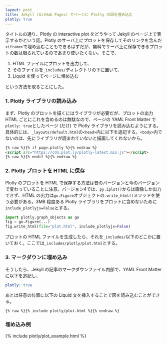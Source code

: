 ```yaml
---
layout: post
title: Jekyll (GitHub Pages) でページに Plotly の図を埋め込む
plotly: true
---
```


タイトルの通り、Plotly の interactive plot をどうやって Jekyll のページ上で表示するかという話。Plotly のサーバ上にプロットを保存してそのリンクを含んだ`<iframe>`で埋め込むこともできるはずだが、無料でサーバ上に保存できるプロットの数は限られているのであまり使いたくない。そこで、

1. HTML ファイルにプロットを出力して、
2. そのファイルを`_includes/`ディレクトリの下に置いて、
3. Liquid を使ってページに埋め込む

という方法を取ることにした。

### 1. Plotly ライブラリの読み込み

まず、Plotly のプロットを描くにはライブラリが必要だが、プロットの出力 HTML ごとにこれを含めるのは無駄なので、ページの YAML Front Matter で`plotly: true`としたページ (だけ) で Plotly ライブラリを読み込むようにする。具体的には、`_layouts/default.html`の`<head>`内に以下を追記する。`<body>`内でないのは、先にライブラリが読まれていないと描画してくれないから。

```html
{% raw %}{% if page.plotly %}{% endraw %}
<script src="https://cdn.plot.ly/plotly-latest.min.js"></script>
{% raw %}{% endif %}{% endraw %}
```

### 2. Plotly プロットを HTML に保存

Plotly のプロットを HTML で保存する方法は昔のバージョンと今のバージョンで変わっていることに注意。バージョン4では、`py.iplot()`からは画像しか出力できず、HTML の出力は`go.Figure`オブジェクトの`.write_html()`メソッドを使う必要がある。3MB 程度ある Plotly ライブラリをプロットに含めないために`include_plotlyjs=False`とする。

```python
import plotly.graph_objects as go
fig = go.Figure(...)
fig.write_html(file="plot.html", include_plotlyjs=False)
```

プロットの HTML ファイルを生成したら、それを`_includes/`以下のどこかに置いておく。ここでは`_includes/plotly/plot.html`とする。

### 3. マークダウンに埋め込み

そうしたら、Jekyll の記事のマークダウンファイル内部で、YAML Front Matter に以下を追記し、

```yaml
plotly: true
```

あとは任意の位置に以下の Liquid 文を挿入することで図を読み込むことができる。

```liquid
{% raw %}{% include plotly/plot.html %}{% endraw %}
```

### 埋め込み例

{% include plotly/plot_example.html %}
